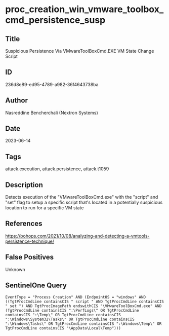 # proc_creation_win_vmware_toolbox_cmd_persistence_susp

## Title
Suspicious Persistence Via VMwareToolBoxCmd.EXE VM State Change Script

## ID
236d8e89-ed95-4789-a982-36f4643738ba

## Author
Nasreddine Bencherchali (Nextron Systems)

## Date
2023-06-14

## Tags
attack.execution, attack.persistence, attack.t1059

## Description
Detects execution of the "VMwareToolBoxCmd.exe" with the "script" and "set" flag to setup a specific script that's located in a potentially suspicious location to run for a specific VM state

## References
https://bohops.com/2021/10/08/analyzing-and-detecting-a-vmtools-persistence-technique/

## False Positives
Unknown

## SentinelOne Query
```
EventType = "Process Creation" AND (EndpointOS = "windows" AND ((TgtProcCmdLine containsCIS " script " AND TgtProcCmdLine containsCIS " set ") AND TgtProcImagePath endswithCIS "\VMwareToolBoxCmd.exe" AND (TgtProcCmdLine containsCIS ":\PerfLogs\" OR TgtProcCmdLine containsCIS ":\Temp\" OR TgtProcCmdLine containsCIS ":\Windows\System32\Tasks\" OR TgtProcCmdLine containsCIS ":\Windows\Tasks\" OR TgtProcCmdLine containsCIS ":\Windows\Temp\" OR TgtProcCmdLine containsCIS "\AppData\Local\Temp")))

```
